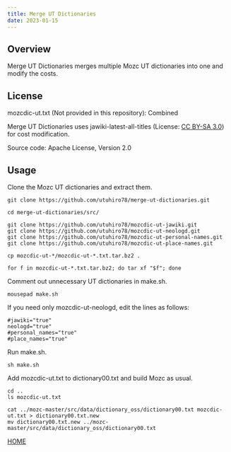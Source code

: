 ```yaml
---
title: Merge UT Dictionaries
date: 2023-01-15
---
```


## Overview

Merge UT Dictionaries merges multiple Mozc UT dictionaries into one and modify the costs.

## License

mozcdic-ut.txt (Not provided in this repository): Combined

Merge UT Dictionaries uses jawiki-latest-all-titles (License: [CC BY-SA 3.0](https://ja.wikipedia.org/wiki/Wikipedia:ウィキペディアを二次利用する)) for cost modification.

Source code: Apache License, Version 2.0

## Usage

Clone the Mozc UT dictionaries and extract them.

```
git clone https://github.com/utuhiro78/merge-ut-dictionaries.git

cd merge-ut-dictionaries/src/

git clone https://github.com/utuhiro78/mozcdic-ut-jawiki.git
git clone https://github.com/utuhiro78/mozcdic-ut-neologd.git
git clone https://github.com/utuhiro78/mozcdic-ut-personal-names.git
git clone https://github.com/utuhiro78/mozcdic-ut-place-names.git

cp mozcdic-ut-*/mozcdic-ut-*.txt.tar.bz2 .

for f in mozcdic-ut-*.txt.tar.bz2; do tar xf "$f"; done
```

Comment out unnecessary UT dictionaries in make.sh.

```
mousepad make.sh
```

If you need only mozcdic-ut-neologd, edit the lines as follows:

```
#jawiki="true"
neologd="true"
#personal_names="true"
#place_names="true"
```

Run make.sh.

```
sh make.sh
```

Add mozcdic-ut.txt to dictionary00.txt and build Mozc as usual.

```
cd ..
ls mozcdic-ut.txt

cat ../mozc-master/src/data/dictionary_oss/dictionary00.txt mozcdic-ut.txt > dictionary00.txt.new
mv dictionary00.txt.new ../mozc-master/src/data/dictionary_oss/dictionary00.txt
```

[HOME](http://linuxplayers.g1.xrea.com/mozc-ut.html)
